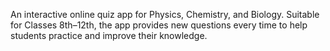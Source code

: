An interactive online quiz app for Physics, Chemistry, and Biology. Suitable for Classes 8th–12th, the app provides new questions every time to help students practice and improve their knowledge.

